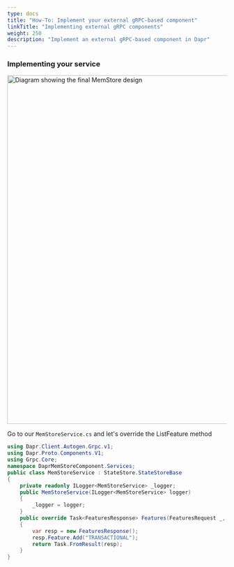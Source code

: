 ```yaml
---
type: docs
title: "How-To: Implement your external gRPC-based component"
linkTitle: "Implementing external gRPC components"
weight: 250
description: "Implement an external gRPC-based component in Dapr"
---
```


### Implementing your service

<img src="/images/pluggable-component-arch.png" width=800 alt="Diagram showing the final MemStore design">

Go to our `MemStoreService.cs` and let's override the ListFeature method

```csharp
using Dapr.Client.Autogen.Grpc.v1;
using Dapr.Proto.Components.V1;
using Grpc.Core;
namespace DaprMemStoreComponent.Services;
public class MemStoreService : StateStore.StateStoreBase
{
    private readonly ILogger<MemStoreService> _logger;
    public MemStoreService(ILogger<MemStoreService> logger)
    {
        _logger = logger;
    }
    public override Task<FeaturesResponse> Features(FeaturesRequest _, ServerCallContext context)
    {
        var resp = new FeaturesResponse();
        resp.Feature.Add("TRANSACTIONAL");
        return Task.FromResult(resp);
    }
}



